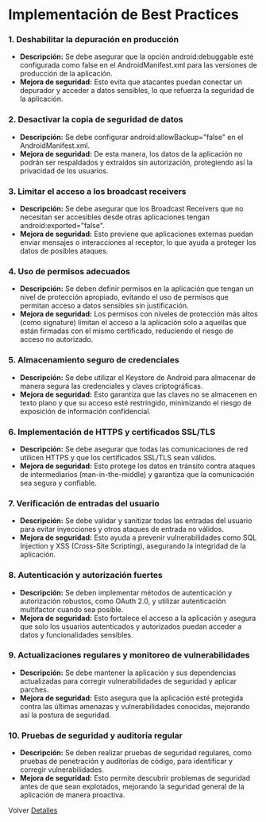 # Implementación de Best Practices

### 1. Deshabilitar la depuración en producción
- **Descripción:** Se debe asegurar que la opción android:debuggable esté configurada como false en el AndroidManifest.xml para las versiones de producción de la aplicación.
- **Mejora de seguridad:** Esto evita que atacantes puedan conectar un depurador y acceder a datos sensibles, lo que refuerza la seguridad de la aplicación.

### 2. Desactivar la copia de seguridad de datos
- **Descripción:** Se debe configurar android:allowBackup="false" en el AndroidManifest.xml.
- **Mejora de seguridad:** De esta manera, los datos de la aplicación no podrán ser respaldados y extraídos sin autorización, protegiendo así la privacidad de los usuarios.
     
### 3. Limitar el acceso a los broadcast receivers
- **Descripción:** Se debe asegurar que los Broadcast Receivers que no necesitan ser accesibles desde otras aplicaciones tengan android:exported="false".
- **Mejora de seguridad:** Esto previene que aplicaciones externas puedan enviar mensajes o interacciones al receptor, lo que ayuda a proteger los datos de posibles ataques.

### 4. Uso de permisos adecuados
- **Descripción:** Se deben definir permisos en la aplicación que tengan un nivel de protección apropiado, evitando el uso de permisos que permitan acceso a datos sensibles sin justificación.
- **Mejora de seguridad:** Los permisos con niveles de protección más altos (como signature) limitan el acceso a la aplicación solo a aquellas que están firmadas con el mismo certificado, reduciendo el riesgo de acceso no autorizado.

### 5. Almacenamiento seguro de credenciales
- **Descripción:** Se debe utilizar el Keystore de Android para almacenar de manera segura las credenciales y claves criptográficas.
- **Mejora de seguridad:** Esto garantiza que las claves no se almacenen en texto plano y que su acceso esté restringido, minimizando el riesgo de exposición de información confidencial.

### 6. Implementación de HTTPS y certificados SSL/TLS
- **Descripción:** Se debe asegurar que todas las comunicaciones de red utilicen HTTPS y que los certificados SSL/TLS sean válidos.
- **Mejora de seguridad:** Esto protege los datos en tránsito contra ataques de intermediarios (man-in-the-middle) y garantiza que la comunicación sea segura y confiable.

### 7. Verificación de entradas del usuario
- **Descripción:** Se debe validar y sanitizar todas las entradas del usuario para evitar inyecciones y otros ataques de entrada no válidos. 
- **Mejora de seguridad:** Esto ayuda a prevenir vulnerabilidades como SQL Injection y XSS (Cross-Site Scripting), asegurando la integridad de la aplicación.

### 8. Autenticación y autorización fuertes
- **Descripción:** Se deben implementar métodos de autenticación y autorización robustos, como OAuth 2.0, y utilizar autenticación multifactor cuando sea posible.
- **Mejora de seguridad:** Esto fortalece el acceso a la aplicación y asegura que solo los usuarios autenticados y autorizados puedan acceder a datos y funcionalidades sensibles.

### 9. Actualizaciones regulares y monitoreo de vulnerabilidades
- **Descripción:** Se debe mantener la aplicación y sus dependencias actualizadas para corregir vulnerabilidades de seguridad y aplicar parches.
- **Mejora de seguridad:** Esto asegura que la aplicación esté protegida contra las últimas amenazas y vulnerabilidades conocidas, mejorando así la postura de seguridad.

### 10. Pruebas de seguridad y auditoría regular
- **Descripción:** Se deben realizar pruebas de seguridad regulares, como pruebas de penetración y auditorías de código, para identificar y corregir vulnerabilidades.
- **Mejora de seguridad:** Esto permite descubrir problemas de seguridad antes de que sean explotados, mejorando la seguridad general de la aplicación de manera proactiva.

Volver [Detalles ](Detalles.md)
